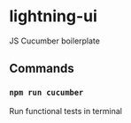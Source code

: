 # lightning-ui
JS Cucumber boilerplate


## Commands
### `npm run cucumber`
Run functional tests in terminal
